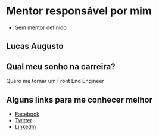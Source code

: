 # Mentor responsável por mim

- Sem mentor definido

## Lucas Augusto

## Qual meu sonho na carreira?

Quero me tornar um Front End Engineer

## Alguns links para me conhecer melhor

- [Facebook](https://www.facebook.com/lucasaugustofrontend "Lucas Augusto")
- [Twitter](https://twitter.com/laugustofront "Lucas Augusto")
- [LinkedIn](https://www.linkedin.com/in/laugustofrontend/ "Lucas Augusto")
